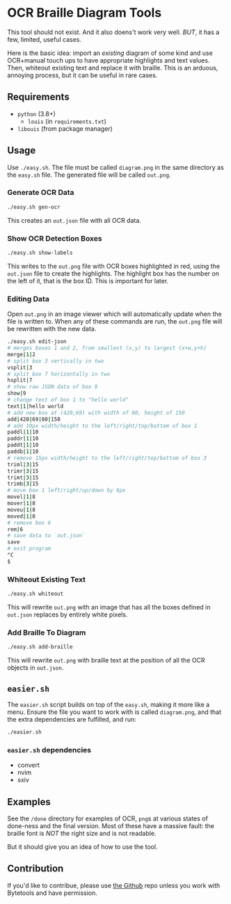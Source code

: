 # OCR Braille Diagram Tools

This tool should not exist.
And it also doens't work very well.
*BUT*, it has a few, limited, useful cases.

Here is the basic idea: import an *existing* diagram of some kind and use OCR+manual touch ups to have appropriate highlights and text values.
Then, whiteout existing text and replace it with braille.
This is an arduous, annoying process, but it can be useful in rare cases.

## Requirements

* `python` (3.8+)
	* `louis` (in `requirements.txt`)
* `libouis` (from package manager)

## Usage

Use `./easy.sh`.
The file must be called `diagram.png` in the same directory as the `easy.sh` file.
The generated file will be called `out.png`.

### Generate OCR Data

```bash
./easy.sh gen-ocr
```

This creates an `out.json` file with all OCR data.

### Show OCR Detection Boxes

```bash
./easy.sh show-labels
```

This writes to the `out.png` file with OCR boxes highlighted in red, using the `out.json` file to create the highlights.
The highlight box has the number on the left of it, that is the box ID.
This is important for later.

### Editing Data

Open `out.png` in an image viewer which will automatically update when the file is written to.
When any of these commands are run, the `out.png` file will be rewritten with the new data.

```bash
./easy.sh edit-json
# merges boxes 1 and 2, from smallest (x,y) to largest (x+w,y+h)
merge|1|2
# split box 3 vertically in two
vsplit|3
# split box 7 horizontally in two
hsplit|7
# show raw JSON data of box 9
show|9
# change text of box 1 to "hello world"
text|1|hello world
# add new box at (420,69) with width of 80, height of 150
add|420|69|80|150
# add 10px width/height to the left/right/top/bottom of box 1
paddl|1|10
paddr|1|10
paddt|1|10
paddb|1|10
# remove 15px width/height to the left/right/top/bottom of box 3
triml|3|15
trimr|3|15
trimt|3|15
trimb|3|15
# move box 1 left/right/up/down by 8px
movel|1|8
mover|1|8
moveu|1|8
moved|1|8
# remove box 6
rem|6
# save data to `out.json`
save
# exit program
^C
$
```

### Whiteout Existing Text

```bash
./easy.sh whiteout
```

This will rewrite `out.png` with an image that has all the boxes defined in `out.json` replaces by entirely white pixels.

### Add Braille To Diagram

```bash
./easy.sh add-braille
```

This will rewrite `out.png` with braille text at the position of all the OCR objects in `out.json`.

## `easier.sh`

The `easier.sh` script builds on top of the `easy.sh`, making it more like a menu.
Ensure the file you want to work with is called `diagram.png`, and that the extra dependencies are fulfilled, and run:

```bash
./easier.sh
```

### `easier.sh` dependencies

* convert
* nvim
* sxiv

## Examples

See the `/done` directory for examples of OCR, `png`s at various states of done-ness and the final version.
Most of these have a massive fault: the braille font is *NOT* the right size and is not readable.

But it should give you an idea of how to use the tool.

## Contribution

If you'd like to contribue, please use [the Github](https://github.com/bytetools/ocr-braille-diagram-tools) repo unless you work with Bytetools and have permission.
